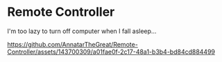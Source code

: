 # Remote Controller

I'm too lazy to turn off computer when I fall asleep...


https://github.com/AnnatarTheGreat/Remote-Controller/assets/143700309/a01fae0f-2c17-48a1-b3b4-bd84cd884499

